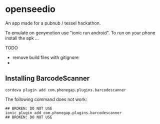 openseedio
==========

An app made for a pubnub / tessel hackathon.

To emulate on genymotion use "ionic run android". 
To run on your phone install the apk ... 


TODO
* remove build files with gitignore
* 


## Installing BarcodeScanner

```
cordova plugin add com.phonegap.plugins.barcodescanner
```

The following command does not work:

```
## BROKEN: DO NOT USE
ionic plugin add com.phonegap.plugins.barcodescanner
## BROKEN: DO NOT USE
```


